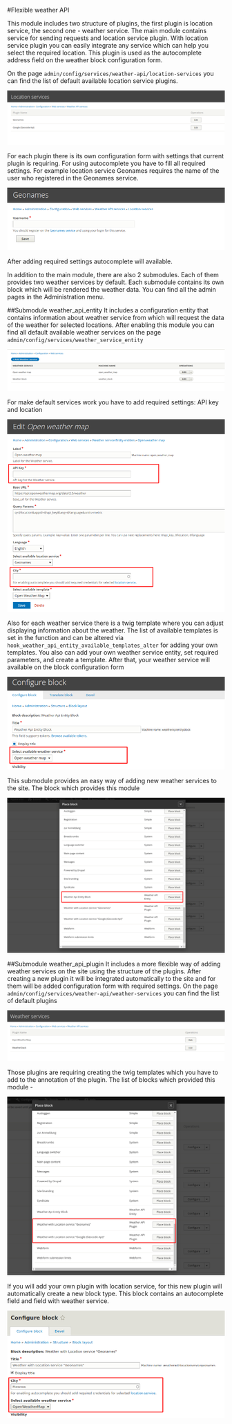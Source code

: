 #Flexible weather API

This module includes two structure of plugins, the first plugin is location
service, the second one - weather service.
The main module contains service for sending requests and location service
plugin. With location service plugin you can
easily integrate any service which can help you select the required location.
This plugin is used as the autocomplete
address field on the weather block configuration form.

On the page `admin/config/services/weather-api/location-services` you can find
the list of default available location
service plugins.

![Location services](Images/location-services.png)

For each plugin there is its own configuration form with settings that current
plugin is requiring. For using
autocomplete you have to fill all required settings. For example location
service Geonames requires the name of the
user who registered in the Geonames service.

![Location services](Images/geonames-form.png)

After adding required settings autocomplete will available.

In addition to the main module, there are also 2 submodules. Each of them
provides two weather services by default.
Each submodule contains its own block which will be rendered the weather data.
You can find all the admin pages in the
Administration menu.

##Submodule weather_api_entity
It includes a configuration entity that contains information about weather
service from which will request the data of
the weather for selected locations. After enabling this module you can find all
 default available weather services on
the page `admin/config/services/weather_service_entity`

![Location services](Images/weather-services-list.png)

For make default services work you have to add required settings: API key and
location

![Location services](Images/open-weather-map-service.png)

Also for each weather service there is a twig template where you can adjust
displaying information about the weather.
The list of available templates is set in the function and can be altered via
`hook_weather_api_entity_available_templates_alter` for adding your own
templates.
You also can add your own weather service entity, set required parameters,
and create a template. After that, your
weather service will available on the block configuration form

![Location services](Images/weather-api-entity-config-form-block.png)

This submodule provides an easy way of adding new weather services to the site.
The block which provides this module

![Location services](Images/weather-api-entity-block.png)

##Submodule weather_api_plugin
It includes a more flexible way of adding weather services on the site using
the structure of the plugins. After
creating a new plugin it will be integrated automatically to the site and for
them will be added configuration form
with required settings. On the page
`admin/config/services/weather-api/weather-services` you can find the list of
default
plugins

![Location services](Images/weather-services.png)

Those plugins are requiring creating the twig templates which you have to add
to the annotation of the plugin. The list
of blocks which provided this module -

![Location services](Images/weather-api-plugin-blocks.png)

If you will add your own plugin with location service, for this new plugin will
automatically create a new block type.
This block contains an autocomplete field and field with weather service.

![Location services](Images/weather-api-plutin-config-block-from.png)
